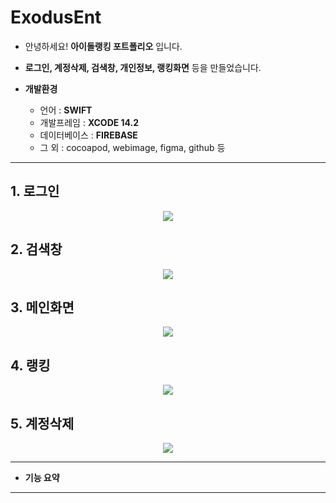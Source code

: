 # ExodusEnt

* 안녕하세요! __아이돌랭킹 포트폴리오__ 입니다.   
* __로그인, 계정삭제, 검색창, 개인정보, 랭킹화면__ 등을 만들었습니다. 
* __개발환경__
   
  * 언어 : __SWIFT__
  * 개발프레임 : __XCODE 14.2__
  * 데이터베이스 : __FIREBASE__
  * 그 외 : cocoapod, webimage, figma, github 등
--------------------------------

 ## 1. 로그인


<p align="center" />
    <img src="https://user-images.githubusercontent.com/76840242/210713216-7152f2e8-9b42-4e69-974f-5a244a1f6b91.gif"/>
    
</p> 

## 2. 검색창


<p align="center" />
    <img src="https://user-images.githubusercontent.com/76840242/210714254-9d945606-bb88-499a-9453-1776c8b46be0.gif"/>
</p> 


## 3. 메인화면


<p align="center" />
    <img src="https://user-images.githubusercontent.com/76840242/210716830-7780653a-7424-41a4-b6d4-fda10b0578cb.gif"/>
</p> 



## 4. 랭킹

<p align="center" />
    <img src="https://user-images.githubusercontent.com/76840242/210717179-55d932b2-d754-44bd-a7c5-4f57e01cfe73.gif"/>
</p> 

## 5. 계정삭제

<p align="center" />
    <img src="https://user-images.githubusercontent.com/76840242/210716830-7780653a-7424-41a4-b6d4-fda10b0578cb.gif"/>
</p> 

----------------------------------------

* __기능 요약__

-----------------------------------------

  

